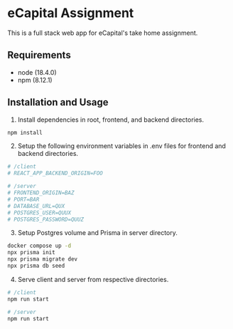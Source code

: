# eCapital Assignment

This is a full stack web app for eCapital's take home assignment.

## Requirements

- node (18.4.0)
- npm (8.12.1)

## Installation and Usage

1. Install dependencies in root, frontend, and backend directories.

```bash
npm install
```

2.  Setup the following environment variables in .env files for frontend and backend directories.

```bash
# /client
# REACT_APP_BACKEND_ORIGIN=FOO

# /server
# FRONTEND_ORIGIN=BAZ
# PORT=BAR
# DATABASE_URL=QUX
# POSTGRES_USER=QUUX
# POSTGRES_PASSWORD=QUUZ
```

3. Setup Postgres volume and Prisma in server directory.

```bash
docker compose up -d
npx prisma init
npx prisma migrate dev
npx prisma db seed
```

4. Serve client and server from respective directories.

```bash
# /client
npm run start

# /server
npm run start
```
